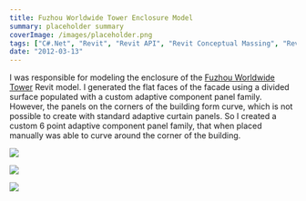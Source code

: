 ```yaml
---
title: Fuzhou Worldwide Tower Enclosure Model
summary: placeholder summary
coverImage: /images/placeholder.png
tags: ["C#.Net", "Revit", "Revit API", "Revit Conceptual Massing", "Revit Modeling", "Fuzhou Worldwide Tower"]
date: "2012-03-13"
---
```


I was responsible for modeling the enclosure of the [Fuzhou Worldwide Tower](http://www.ericanastas.com/category/portfolio/som/projects-som/fwt/) Revit model. I generated the flat faces of the facade using a divided surface populated with a custom adaptive component panel family. However, the panels on the corners of the building form curve, which is not possible to create with standard adaptive curtain panels. So I created a custom 6 point adaptive component panel family, that when placed manually was able to curve around the corner of the building.

![](Fuzhou-Enclosure.jpg)

![](http://www.ericanastas.com/fwt-enclosure/curtain-wall/)

![](curved-panel.jpg)
